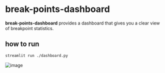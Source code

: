 # break-points-dashboard

**break-points-dashboard** provides a dashboard that gives you a clear view of breakpoint statistics.

## how to run
``` bash
streamlit run ./dashboard.py
```

![image](https://github.com/user-attachments/assets/366eafba-2e14-4fe1-a429-1d9b1068ea37)
